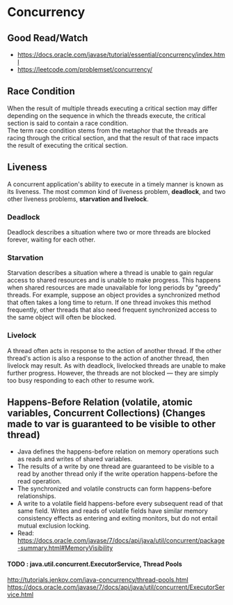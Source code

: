 # Concurrency

## Good Read/Watch
* https://docs.oracle.com/javase/tutorial/essential/concurrency/index.html
* https://leetcode.com/problemset/concurrency/

## Race Condition
When the result of multiple threads executing a critical section may differ depending on the sequence in which the threads execute, the critical section is said to contain a race condition.\
The term race condition stems from the metaphor that the threads are racing through the critical section, and that the result of that race impacts the result of executing the critical section.

## Liveness
A concurrent application's ability to execute in a timely manner is known as its liveness. The most common kind of liveness problem, **deadlock**, and  two other liveness problems, **starvation and livelock**.


### Deadlock
Deadlock describes a situation where two or more threads are blocked forever, waiting for each other.

### Starvation
Starvation describes a situation where a thread is unable to gain regular access to shared resources and is unable to make progress. This happens when shared resources are made unavailable for long periods by "greedy" threads. For example, suppose an object provides a synchronized method that often takes a long time to return. If one thread invokes this method frequently, other threads that also need frequent synchronized access to the same object will often be blocked.

### Livelock
A thread often acts in response to the action of another thread. If the other thread's action is also a response to the action of another thread, then livelock may result. As with deadlock, livelocked threads are unable to make further progress. However, the threads are not blocked — they are simply too busy responding to each other to resume work.

## Happens-Before Relation (volatile, atomic variables, Concurrent Collections) (Changes made to var is guaranteed to be visible to other thread) 
* Java defines the happens-before relation on memory operations such as reads and writes of shared variables. 
* The results of a write by one thread are guaranteed to be visible to a read by another thread only if the write operation happens-before the read operation. 
* The synchronized and volatile constructs can form happens-before relationships.
* A write to a volatile field happens-before every subsequent read of that same field. Writes and reads of volatile fields have similar memory consistency effects as entering and exiting monitors, but do not entail mutual exclusion locking.
* Read: https://docs.oracle.com/javase/7/docs/api/java/util/concurrent/package-summary.html#MemoryVisibility



#### TODO : java.util.concurrent.ExecutorService, Thread Pools
http://tutorials.jenkov.com/java-concurrency/thread-pools.html
https://docs.oracle.com/javase/7/docs/api/java/util/concurrent/ExecutorService.html

